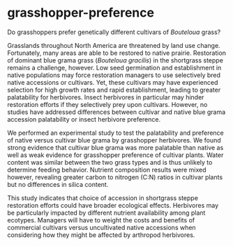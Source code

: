 # grasshopper-preference

Do grasshoppers prefer genetically different cultivars of *Bouteloua* grass?

Grasslands throughout North America are threatened by land use change. Fortunately, many areas are able to be restored to native prairie. Restoration of dominant blue grama grass (*Bouteloua gracilis*) in the shortgrass steppe remains a challenge, however. Low seed germination and establishment in native populations may force restoration managers to use selectively bred native accessions or cultivars. Yet, these cultivars may have experienced selection for high growth rates and rapid establishment, leading to greater palatability for herbivores. Insect herbivores in particular may hinder restoration efforts if they selectively prey upon cultivars. However, no studies have addressed differences between cultivar and native blue grama accession palatability or insect herbivore preference. 

We performed an experimental study to test the palatability and preference of native versus cultivar blue grama by grasshopper herbivores. We found strong evidence that cultivar blue grama was more palatable than native as well as weak evidence for grasshopper preference of cultivar plants. Water content was similar between the two grass types and is thus unlikely to determine feeding behavior. Nutrient composition results were mixed however, revealing greater carbon to nitrogen (C:N) ratios in cultivar plants but no differences in silica content. 

This study indicates that choice of accession in shortgrass steppe restoration efforts could have broader ecological effects. Herbivores may be particularly impacted by different nutrient availability among plant ecotypes. Managers will have to weight the costs and benefits of commercial cultivars versus uncultivated native accessions when considering how they might be affected by arthropod herbivores.
